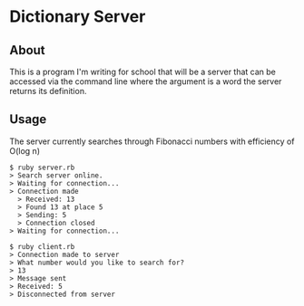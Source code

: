 # Dictionary Server #

## About ##
This is a program I'm writing for school that will be a server that can be accessed via the command line where the argument is a word the server returns its definition.

## Usage ##
The server currently searches through Fibonacci numbers with efficiency of O(log n)

```
$ ruby server.rb
> Search server online.
> Waiting for connection...
> Connection made
  > Received: 13
  > Found 13 at place 5
  > Sending: 5
  > Connection closed
> Waiting for connection...
```

```
$ ruby client.rb
> Connection made to server
> What number would you like to search for?
> 13
> Message sent
> Received: 5
> Disconnected from server
```
